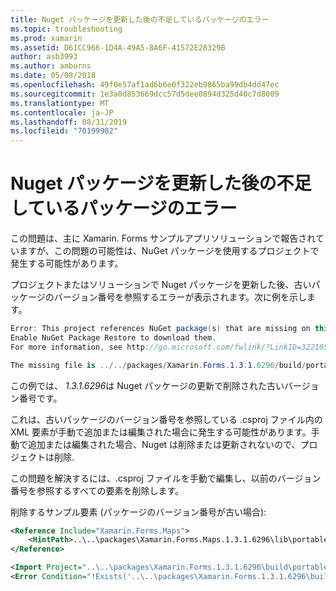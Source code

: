 ```yaml
---
title: Nuget パッケージを更新した後の不足しているパッケージのエラー
ms.topic: troubleshooting
ms.prod: xamarin
ms.assetid: D61CC966-1D4A-49A5-8A6F-41572E28329B
author: asb3993
ms.author: amburns
ms.date: 05/08/2018
ms.openlocfilehash: 49f0e57af1ad6b6e0f322eb9865ba99db4dd47ec
ms.sourcegitcommit: 1e3a0d853669dcc57d5dee0894d325d40c7d8009
ms.translationtype: MT
ms.contentlocale: ja-JP
ms.lasthandoff: 08/31/2019
ms.locfileid: "70199902"
---
```

# <a name="missing-packages-error-after-updating-nuget-packages"></a>Nuget パッケージを更新した後の不足しているパッケージのエラー

この問題は、主に Xamarin. Forms サンプルアプリソリューションで報告されていますが、この問題の可能性は、NuGet パッケージを使用するプロジェクトで発生する可能性があります。

プロジェクトまたはソリューションで Nuget パッケージを更新した後、古いパッケージのバージョン番号を参照するエラーが表示されます。次に例を示します。

```csharp
Error: This project references NuGet package(s) that are missing on this computer.
Enable NuGet Package Restore to download them.
For more information, see http://go.microsoft.com/fwlink/?LinkID=322105

The missing file is ../../packages/Xamarin.Forms.1.3.1.6296/build/portable-win+net45+wp80+MonoAndroid10+MonoTouch10+Xamarin.iOS10/Xamarin.Forms.targets. (FormsGallery)
```

この例では、 *1.3.1.6296*は Nuget パッケージの更新で削除された古いバージョン番号です。

これは、古いパッケージのバージョン番号を参照している .csproj ファイル内の XML 要素が手動で追加または編集された場合に発生する可能性があります。手動で追加または編集された場合、Nuget は削除または更新されないので、プロジェクトは削除.

この問題を解決するには、.csproj ファイルを手動で編集し、以前のバージョン番号を参照するすべての要素を削除します。

削除するサンプル要素 (パッケージのバージョン番号が古い場合):

```xml
<Reference Include="Xamarin.Forms.Maps">
    <HintPath>..\..\packages\Xamarin.Forms.Maps.1.3.1.6296\lib\portable-win+net45+wp80+MonoAndroid10+MonoTouch10+Xamarin.iOS10\Xamarin.Forms.Maps.dll</HintPath>
</Reference>

<Import Project="..\..\packages\Xamarin.Forms.1.3.1.6296\build\portable-win+net45+wp80+MonoAndroid10+MonoTouch10+Xamarin.iOS10\Xamarin.Forms.targets" Condition="Exists('..\..\packages\Xamarin.Forms.1.3.1.6296\build\portable-win+net45+wp80+MonoAndroid10+MonoTouch10+Xamarin.iOS10\Xamarin.Forms.targets')" />
<Error Condition="!Exists('..\..\packages\Xamarin.Forms.1.3.1.6296\build\portable-win+net45+wp80+MonoAndroid10+MonoTouch10+Xamarin.iOS10\Xamarin.Forms.targets')" Text="$([System.String]::Format('$(ErrorText)', '..\..\packages\Xamarin.Forms.1.3.1.6296\build\portable-win+net45+wp80+MonoAndroid10+MonoTouch10+Xamarin.iOS10\Xamarin.Forms.targets'))" />
```

